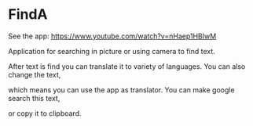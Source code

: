 # FindA
See the app:
https://www.youtube.com/watch?v=nHaep1HBIwM

Application for searching in picture or using camera to find text.

After text is find you can translate it to variety of languages. You can also change the text,

which means you can use the app as translator. You can make google search this text,

or copy it to clipboard.
